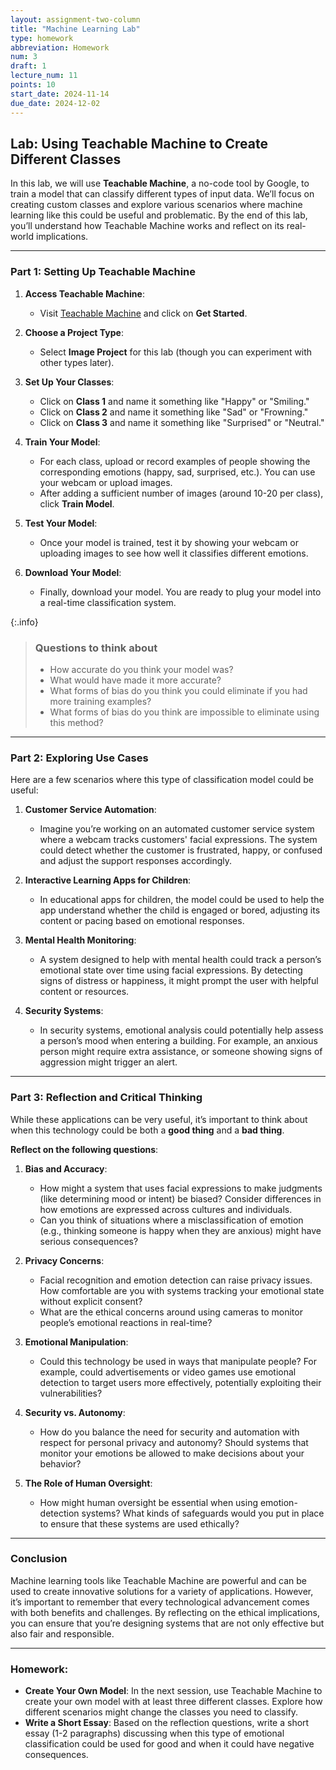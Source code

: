 ```yaml
---
layout: assignment-two-column
title: "Machine Learning Lab"
type: homework
abbreviation: Homework
num: 3
draft: 1
lecture_num: 11
points: 10
start_date: 2024-11-14
due_date: 2024-12-02
---
```

<style>
    blockquote p {
        margin-bottom: 30px;
    }
    blockquote p:last-child {
        margin-bottom: 0px;
    }
    article li, article p {
        line-height: 1.8em;
    }
    article ol > li {
        margin-bottom: 50px;
    }
    article li > ul > li,
    article li > ol > li {
        margin-bottom: 5px;
    }
</style>

## Lab: Using Teachable Machine to Create Different Classes

In this lab, we will use **Teachable Machine**, a no-code tool by Google, to train a model that can classify different types of input data. We’ll focus on creating custom classes and explore various scenarios where machine learning like this could be useful and problematic. By the end of this lab, you’ll understand how Teachable Machine works and reflect on its real-world implications.

---

### Part 1: Setting Up Teachable Machine
1. **Access Teachable Machine**:
   - Visit <a href="https://teachablemachine.withgoogle.com/" target="_blank">Teachable Machine</a> and click on **Get Started**.

2. **Choose a Project Type**:
   - Select **Image Project** for this lab (though you can experiment with other types later).

3. **Set Up Your Classes**:
   - Click on **Class 1** and name it something like "Happy" or "Smiling."
   - Click on **Class 2** and name it something like "Sad" or "Frowning."
   - Click on **Class 3** and name it something like "Surprised" or "Neutral."
   
4. **Train Your Model**:
   - For each class, upload or record examples of people showing the corresponding emotions (happy, sad, surprised, etc.). You can use your webcam or upload images.
   - After adding a sufficient number of images (around 10-20 per class), click **Train Model**.

5. **Test Your Model**:
   - Once your model is trained, test it by showing your webcam or uploading images to see how well it classifies different emotions.

5. **Download Your Model**:
   - Finally, download your model. You are ready to plug your model into a real-time classification system.

{:.info}
> ### Questions to think about
> * How accurate do you think your model was?
> * What would have made it more accurate?
> * What forms of bias do you think you could eliminate if you had more training examples?
> * What forms of bias do you think are impossible to eliminate using this method?


---

### Part 2: Exploring Use Cases
Here are a few scenarios where this type of classification model could be useful:

1. **Customer Service Automation**:
   - Imagine you’re working on an automated customer service system where a webcam tracks customers' facial expressions. The system could detect whether the customer is frustrated, happy, or confused and adjust the support responses accordingly.

2. **Interactive Learning Apps for Children**:
   - In educational apps for children, the model could be used to help the app understand whether the child is engaged or bored, adjusting its content or pacing based on emotional responses.

3. **Mental Health Monitoring**:
   - A system designed to help with mental health could track a person’s emotional state over time using facial expressions. By detecting signs of distress or happiness, it might prompt the user with helpful content or resources.

4. **Security Systems**:
   - In security systems, emotional analysis could potentially help assess a person’s mood when entering a building. For example, an anxious person might require extra assistance, or someone showing signs of aggression might trigger an alert.

---

### Part 3: Reflection and Critical Thinking
While these applications can be very useful, it’s important to think about when this technology could be both a **good thing** and a **bad thing**.

**Reflect on the following questions**:
1. **Bias and Accuracy**:
   - How might a system that uses facial expressions to make judgments (like determining mood or intent) be biased? Consider differences in how emotions are expressed across cultures and individuals.
   - Can you think of situations where a misclassification of emotion (e.g., thinking someone is happy when they are anxious) might have serious consequences?

2. **Privacy Concerns**:
   - Facial recognition and emotion detection can raise privacy issues. How comfortable are you with systems tracking your emotional state without explicit consent?
   - What are the ethical concerns around using cameras to monitor people’s emotional reactions in real-time?

3. **Emotional Manipulation**:
   - Could this technology be used in ways that manipulate people? For example, could advertisements or video games use emotional detection to target users more effectively, potentially exploiting their vulnerabilities?
   
4. **Security vs. Autonomy**:
   - How do you balance the need for security and automation with respect for personal privacy and autonomy? Should systems that monitor your emotions be allowed to make decisions about your behavior?

5. **The Role of Human Oversight**:
   - How might human oversight be essential when using emotion-detection systems? What kinds of safeguards would you put in place to ensure that these systems are used ethically?

---

### Conclusion
Machine learning tools like Teachable Machine are powerful and can be used to create innovative solutions for a variety of applications. However, it’s important to remember that every technological advancement comes with both benefits and challenges. By reflecting on the ethical implications, you can ensure that you’re designing systems that are not only effective but also fair and responsible.

---

### Homework:
- **Create Your Own Model**: In the next session, use Teachable Machine to create your own model with at least three different classes. Explore how different scenarios might change the classes you need to classify.
- **Write a Short Essay**: Based on the reflection questions, write a short essay (1-2 paragraphs) discussing when this type of emotional classification could be used for good and when it could have negative consequences.
